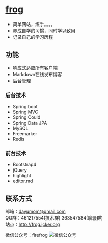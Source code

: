 # [frog](http://frog.jcker.org/) 
* 简单网站，练手。。。。
* 养成自学的习惯，同时学以致用
* 记录自己的学习历程

## 功能
* 响应式适应所有客户端
* Markdown在线发布博客
* 后台管理

### 后台技术
* Spring boot 
* Spring MVC
* Spring Could
* Spring Data JPA
* MySQL
* Freemarker
* Redis
### 前台技术
* Bootstrap4
* jQuery
* highlight
* editor.md
## 联系方式 
邮箱：dayumom@gmail.com  
QQ群：461217554(技术群)  363547584(聊骚群)  
站点：http://frog.jcker.org 

微信公众号：firefrog
![微信公众号](http://frog.jcker.org/images/wechat.jpg) 



